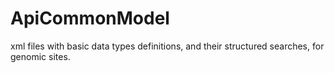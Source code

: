 # ApiCommonModel
xml files with basic data types definitions, and their structured searches, for genomic sites.
